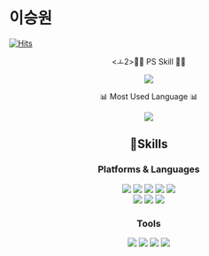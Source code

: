 # 이승원
[![Hits](https://hits.seeyoufarm.com/api/count/incr/badge.svg?url=https%3A%2F%2Fgithub.com%2Fgjbae1212%2Fhit-counter&count_bg=%2379C83D&title_bg=%23555555&icon=java.svg&icon_color=%23E7E7E7&title=hits&edge_flat=false)](https://hits.seeyoufarm.com)

<div align="center">
  <ㅗ2>👨‍💻 PS Skill 👨‍💻</p>
  <img src="http://mazassumnida.wtf/api/v2/generate_badge?boj=wlk256032">
</div>
<div align="center">
  <p>📊 Most Used Language 📊</p>
  <img src="https://github-readme-stats.vercel.app/api/top-langs/?username=swLeesw&layout=compact&theme=cobalt">
</div>


<div align="center">
  <h2>💪Skills</h1>
  <h3>Platforms & Languages</h3>
  <img src="https://img.shields.io/badge/Java-007396.svg?&style=for-the-badge&logo=OpenJDK&logoColor=white">
  <img src="https://img.shields.io/badge/Spring-6DB33F.svg?&style=for-the-badge&logo=Spring&logoColor=white">
  <img src="https://img.shields.io/badge/Python-3776AB.svg?&style=for-the-badge&logo=Python&logoColor=white">
  <img src="https://img.shields.io/badge/C++-00599C.svg?&style=for-the-badge&logo=cplusplus&logoColor=white">
  <img src="https://img.shields.io/badge/HTML5-E34F26.svg?&style=for-the-badge&logo=HTML5&logoColor=white"></br>
  <img src="https://img.shields.io/badge/CSS3-1572B6.svg?&style=for-the-badge&logo=CSS3&logoColor=white">
  <img src="https://img.shields.io/badge/Oracle-F80000.svg?&style=for-the-badge&logo=Oracle&logoColor=white">
  <img src="https://img.shields.io/badge/MySQL-4479A1.svg?&style=for-the-badge&logo=MySQL&logoColor=white">
  
  <h3>Tools</h3>
  <img src="https://img.shields.io/badge/Git-F05032.svg?&style=for-the-badge&logo=Git&logoColor=white">
  <img src="https://img.shields.io/badge/Eclipse%20IDE-2C2255.svg?&style=for-the-badge&logo=Eclipse%20IDE&logoColor=white">
  <img src="https://img.shields.io/badge/Visual%20Studio%20Code-007ACC.svg?&style=for-the-badge&logo=Visual%20Studio%20Code&logoColor=white">
  <img src="https://img.shields.io/badge/intellijidea-000000.svg?&style=for-the-badge&logo=intellijidea&logoColor=white">
</div>
